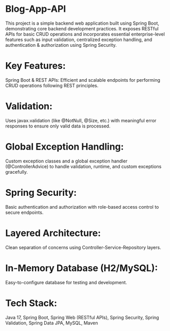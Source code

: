 # Blog-App-API
This project is a simple backend web application built using Spring Boot, demonstrating core backend development practices. It exposes RESTful APIs for basic CRUD operations and incorporates essential enterprise-level features such as input validation, centralized exception handling, and authentication & authorization using Spring Security.

# Key Features:
Spring Boot & REST APIs:
Efficient and scalable endpoints for performing CRUD operations following REST principles.

# Validation:
Uses javax.validation (like @NotNull, @Size, etc.) with meaningful error responses to ensure only valid data is processed.

# Global Exception Handling:
Custom exception classes and a global exception handler (@ControllerAdvice) to handle validation, runtime, and custom exceptions gracefully.

# Spring Security:
Basic authentication and authorization with role-based access control to secure endpoints.

# Layered Architecture:
Clean separation of concerns using Controller-Service-Repository layers.

# In-Memory Database (H2/MySQL):
Easy-to-configure database for testing and development.

# Tech Stack: 
Java 17, Spring Boot, Spring Web (RESTful APIs), Spring Security, Spring Validation, Spring Data JPA, MySQL, Maven
